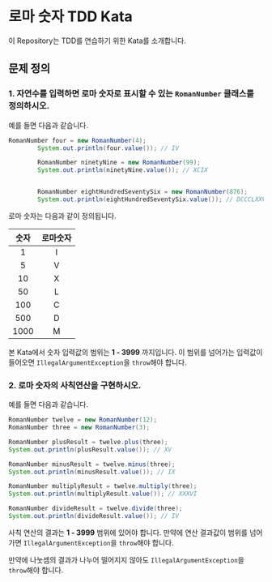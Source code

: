 # 로마 숫자 TDD Kata

이 Repository는 TDD를 연습하기 위한 Kata를 소개합니다.

## 문제 정의

### 1. 자연수를 입력하면 로마 숫자로 표시할 수 있는 `RomanNumber` 클래스를 정의하시오.

예를 들면 다음과 같습니다.

```java
RomanNumber four = new RomanNumber(4);
        System.out.println(four.value()); // IV

        RomanNumber ninetyNine = new RomanNumber(99);
        System.out.println(ninetyNine.value()); // XCIX


        RomanNumber eightHundredSeventySix = new RomanNumber(876);
        System.out.println(eightHundredSeventySix.value()); // DCCCLXXVI
```

로마 숫자는 다음과 같이 정의됩니다.

| 숫자 | 로마숫자 |
|:----:|:--------:|
|  1   |    I     |
|  5   |    V     |
|  10  |    X     |
|  50  |    L     |
| 100  |    C     |
| 500  |    D     |
| 1000 |    M     |

본 Kata에서 숫자 입력값의 범위는 **1 - 3999** 까지입니다.
이 범위를 넘어가는 입력값이 들어오면 `IllegalArgumentException`을 `throw`해야 합니다.

### 2. 로마 숫자의 사칙연산을 구현하시오.

예를 들면 다음과 같습니다.

```java
RomanNumber twelve = new RomanNumber(12);
RomanNumber three = new RomanNumber(3);

RomanNumber plusResult = twelve.plus(three);
System.out.println(plusResult.value()); // XV

RomanNumber minusResult = twelve.minus(three);
System.out.println(minusResult.value()); // IX

RomanNumber multiplyResult = twelve.multiply(three);
System.out.println(multiplyResult.value()); // XXXVI

RomanNumber divideResult = twelve.divide(three);
System.out.println(divideResult.value()); // IV
```

사칙 연산의 결과는 **1 - 3999** 범위에 있어야 합니다. 만약에 연산 결과값이 범위를 넘어가면 `IllegalArgumentException`을 `throw`해야 합니다.

만약에 나눗셈의 결과가 나누어 떨어지지 않아도 `IllegalArgumentException`을 `throw`해야 합니다.

